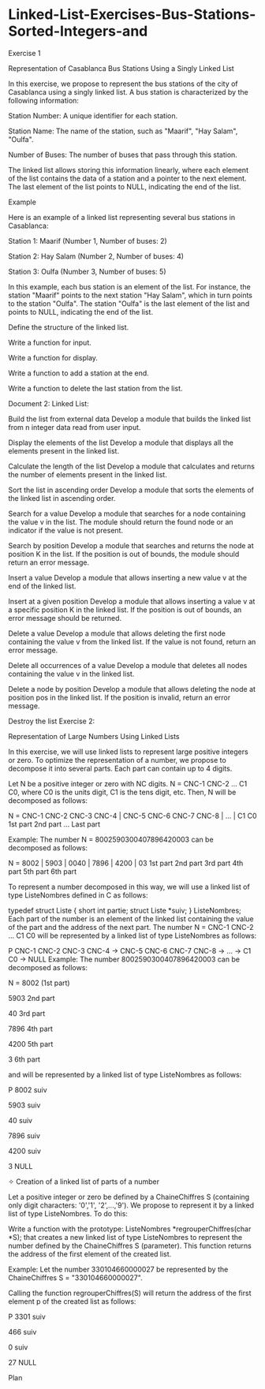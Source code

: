 # Linked-List-Exercises-Bus-Stations-Sorted-Integers-and
Exercise 1

Representation of Casablanca Bus Stations Using a Singly Linked List

In this exercise, we propose to represent the bus stations of the city of Casablanca using a singly linked list. A bus station is characterized by the following information:

Station Number: A unique identifier for each station.

Station Name: The name of the station, such as "Maarif", "Hay Salam", "Oulfa".

Number of Buses: The number of buses that pass through this station.

The linked list allows storing this information linearly, where each element of the list contains the data of a station and a pointer to the next element. The last element of the list points to NULL, indicating the end of the list.

Example

Here is an example of a linked list representing several bus stations in Casablanca:

Station 1: Maarif (Number 1, Number of buses: 2)

Station 2: Hay Salam (Number 2, Number of buses: 4)

Station 3: Oulfa (Number 3, Number of buses: 5)

In this example, each bus station is an element of the list. For instance, the station "Maarif" points to the next station "Hay Salam", which in turn points to the station "Oulfa". The station "Oulfa" is the last element of the list and points to NULL, indicating the end of the list.

Define the structure of the linked list.

Write a function for input.

Write a function for display.

Write a function to add a station at the end.

Write a function to delete the last station from the list.

Document 2:
Linked List:

Build the list from external data
Develop a module that builds the linked list from n integer data read from user input.

Display the elements of the list
Develop a module that displays all the elements present in the linked list.

Calculate the length of the list
Develop a module that calculates and returns the number of elements present in the linked list.

Sort the list in ascending order
Develop a module that sorts the elements of the linked list in ascending order.

Search for a value
Develop a module that searches for a node containing the value v in the list. The module should return the found node or an indicator if the value is not present.

Search by position
Develop a module that searches and returns the node at position K in the list. If the position is out of bounds, the module should return an error message.

Insert a value
Develop a module that allows inserting a new value v at the end of the linked list.

Insert at a given position
Develop a module that allows inserting a value v at a specific position K in the linked list. If the position is out of bounds, an error message should be returned.

Delete a value
Develop a module that allows deleting the first node containing the value v from the linked list. If the value is not found, return an error message.

Delete all occurrences of a value
Develop a module that deletes all nodes containing the value v in the linked list.

Delete a node by position
Develop a module that allows deleting the node at position pos in the linked list. If the position is invalid, return an error message.

Destroy the list
Exercise 2:

Representation of Large Numbers Using Linked Lists

In this exercise, we will use linked lists to represent large positive integers or zero. To optimize the representation of a number, we propose to decompose it into several parts. Each part can contain up to 4 digits.

Let N be a positive integer or zero with NC digits.
N = CNC-1 CNC-2 ... C1 C0, where C0 is the units digit, C1 is the tens digit, etc.
Then, N will be decomposed as follows:

N = CNC-1 CNC-2 CNC-3 CNC-4 | CNC-5 CNC-6 CNC-7 CNC-8 | ... | C1 C0
1st part 2nd part ... Last part

Example: The number N = 8002590300407896420003 can be decomposed as follows:

N = 8002 | 5903 | 0040 | 7896 | 4200 | 03
1st part 2nd part 3rd part 4th part 5th part 6th part

To represent a number decomposed in this way, we will use a linked list of type ListeNombres defined in C as follows:

typedef struct Liste {
    short int partie;
    struct Liste *suiv;
} ListeNombres;
Each part of the number is an element of the linked list containing the value of the part and the address of the next part. The number N = CNC-1 CNC-2 ... C1 C0 will be represented by a linked list of type ListeNombres as follows:

P
CNC-1 CNC-2 CNC-3 CNC-4 -> CNC-5 CNC-6 CNC-7 CNC-8 -> ... -> C1 C0 -> NULL
Example: The number 8002590300407896420003 can be decomposed as follows:

N = 8002  (1st part)

5903
2nd part

40
3rd part

7896
4th part

4200
5th part

3
6th part

and will be represented by a linked list of type ListeNombres as follows:

P
8002
suiv

5903
suiv

40
suiv

7896
suiv

4200
suiv

3
NULL

✧ Creation of a linked list of parts of a number

Let a positive integer or zero be defined by a ChaineChiffres S (containing only digit characters: '0','1', '2',...,'9'). We propose to represent it by a linked list of type ListeNombres. To do this:

Write a function with the prototype: ListeNombres *regrouperChiffres(char *S); that creates a new linked list of type ListeNombres to represent the number defined by the ChaineChiffres S (parameter). This function returns the address of the first element of the created list.

Example: Let the number 330104660000027 be represented by the ChaineChiffres S = "330104660000027".

Calling the function regrouperChiffres(S) will return the address of the first element p of the created list as follows:

P
3301
suiv

466
suiv

0
suiv

27
NULL

Plan
